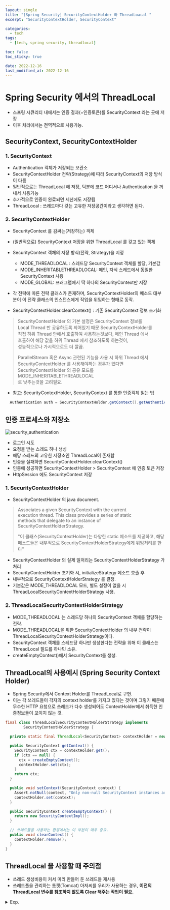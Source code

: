 ```yaml
---
layout: single
title: "[Spring Security] SecurityContextHolder 와 ThreadLoacal "
excerpt: "SecurityContextHolder, SecurityContext"

categories:
  - tech
tags:
  - [tech, spring security, threadlocal]

toc: false
toc_sticky: true

date: 2022-12-16
last_modified_at: 2022-12-16
---
```

# Spring Security 에서의 ThreadLocal

- 스프링 시큐리티 내에서는 인증 결과(=인증토큰)를 SecurityContext 라는 곳에 저장
- 이후 처리에서는 전역적으로 사용가능.

## SecurityContext, SecurityContextHolder

### 1. SecurityContext

- Authentication 객체가 저장되는 보관소
- SecurityContextHolder 전략(Strategy)에 따라 SecurityContext의 저장 방식이 다름
- 일반적으로는 ThreadLocal 에 저장, 덕분에 코드 어디서나 Authentication 을 꺼내서 사용가능
- 추가적으로 인증이 완료되면 세션에도 저장됨
- ThreadLocal : 쓰레드마다 갖는 고유한 저장공간이라고 생각하면 된다.


### 2. SecurityContextHolder

- SecurityContext 를 감싸는(저장하는) 객체
- (일반적으로) SecurityContext 저장을 위한 ThreadLocal 를 갖고 있는 객체
- SecurityContext 객체의 저장 방식(전략, Strategy)을 지정
  - MODE_THREADLOCAL : 스레드당 SecurityContext 객체를 할당, 기본값
  - MODE_INHERITABLETHREADLOCAL: 메인, 자식 스레드에서 동일한 SecurityContext 사용
  - MODE_GLOBAL: 프래그램에서 딱 하나의 SecurityContext만 저장

- 각 전략에 따른 전략 클래스가 존재하며, SecurityContextHolder의 메소드 대부분이 이 전략 클래스의 인스턴스에게 작업을 위임하는 형태로 동작.
- SecurityContextHolder.clearContext() : 기존 SecurityContext 정보 초기화

>   
> SecurityContextHolder 의 기본 설정은 SecurityContext 정보를   
> Local Thread 만 공유하도록 되어있기 때문 SecurityContextHolder를  
> 직접 하위 Thread 안에서 호출하여 사용하는것보다, 메인 Thread 에서  
> 호출하여 해당 값을 하위 Thread 에서 참조하도록 하는것이,  
> 성능적으로나 가시적으로도 더 깔끔.
>  
> ParallelStream 혹은 Async 관련된 기능을 사용 시 하위 Thread 에서   
> SecurityContextHolder 를 사용해야하는 경우가 있다면   
> SecurityContextHolder 의 공유 모드를 MODE_INHERITABLETHREADLOCAL  
> 로 낮추는것을 고려필요.  
> 

- 참고: SecurityContextHolder, SecurityContext 를 통한 인증객체 읽는 법  

```java
  Authentication auth = SecurityContextHolder.getContext().getAuthentication();
```

## 인증 프로세스와 저장소

![security_authentication](./../../images/tech/image_spring_audentication.png)

- 로그인 시도
- 요청을 받는 스레드 하나 생성
- 해당 스레드의 고유한 저장소인 ThreadLocal이 존재함
- 인증을 실패하면 SecurityContextHolder.clearContext()
- 인증에 성공하면 SecurityContextHolder > SecurityContext 에 인증 토큰 저장
- HttpSession 에도 SecurityContext 저장


### 1. SecurityContextHolder

- SecurityContextHolder 의 java document.
>
> Associates a given SecurityContext with the current  
> execution thread. This class provides a series of static  
> methods that delegate to an instance of SecurityContextHolderStrategy.
>  
>  "이 클래스(SecurityContextHolder)는 다양한 static 메소드를 제공하고, 
> 해당 메소드들은 내부적으로 SecurityContextHolderStrategy에게 위임처리를 한다"  
>

- SecurityContextHolder 의 실제 일처리는 SecurityContextHolderStrategy 가 처리
- SecurityContextHolder 초기화 시, initializeStrategy 메소드 호출 후
- 내부적으로 SecurityContextHolderStrategy 를 결정.
- 기본값은 MODE_THREADLOCAL 모드, 별도 설정이 없을 시 ThreadLocalSecurityContextHolderStrategy 사용.

### 2. ThreadLocalSecurityContextHolderStrategy

- MODE_THREADLOCAL 는 스레드당 하나의 SecurityContext 객체를 할당하는 전략.
- MODE_THREADLOCAL을 위한 SecurityContextHolder 의 내부 전략이 ThreadLocalSecurityContextHolderStrategy이다.
- SecurityContext 객체를 스레드당 하나만 생성한다는 전략을 위해 이 클래스는
ThreadLocal<SecurityContext> 필드를 하나민 소유.
- createEmptyContext()에서 SecurityContext를 생성.

## ThreadLocal의 사용예시 (Spring Security Context Holder)

- Spring Security에서 Context Holder를 ThreadLocal로 구현.
- 이는 각 쓰레드들이 각자의 context holder를 가지고 있다는 것이며 그렇기 때문에 무수한 HTTP 요청으로 쓰레드가 다수 생성되어도 ContextHolder에서 취득한 인증정보들이 꼬이지 않는 것.

```java
final class ThreadLocalSecurityContextHolderStrategy implements
        SecurityContextHolderStrategy {

  private static final ThreadLocal<SecurityContext> contextHolder = new ThreadLocal<>();

  public SecurityContext getContext() {
    SecurityContext ctx = contextHolder.get();
    if (ctx == null) {
      ctx = createEmptyContext();
      contextHolder.set(ctx);
    }
    return ctx;
  }

  public void setContext(SecurityContext context) {
    Assert.notNull(context, "Only non-null SecurityContext instances are permitted");
    contextHolder.set(context);
  }

  public SecurityContext createEmptyContext() {
    return new SecurityContextImpl();
  }

  // 쓰레드풀을 사용하는 환경에서는 이 부분이 매우 중요.
  public void clearContext() { 
    contextHolder.remove();
  } 
}
```

## ThreadLocal 을 사용할 때 주의점
- 쓰레드 생성비용이 커서 미리 만들어 둔 쓰레드들 재사용
- 쓰레드풀을 관리하는 톰캣(Tomcat) 아저씨를 우리가 사용하는 경우, **이전의 ThreadLocal 변수를 참조하지 않도록 Clear 해주는 작업이 필요.**

<details>
  <summary>Exp.</summary>  
  <pre>

### 참조

- 위 내용과는 무관(Spring Security Filter인듯해 남겨둠)  
- UrlDecodeFilter.java  
  
```java
  @Component
  public class UrlDecodeFilter extends OncePerRequestFilter {

    public class UrlDecodeWrapper extends HttpServletRequestWrapper {
        HttpServletRequest request;

      public UrlDecodeWrapper(HttpServletRequest request) {
        super(request);
        this.request = request;
      }

      public String[] getParameterValues(String name) {
        String[] result = null;
        try {
            result = Arrays.stream(request.getParameterValues(name))
                    .map(param -> decode(param, "UTF-8"))
                    .toArray(String[]::new);
        } catch (Exception e) {
            e.printStackTrace();
        }
        return result;
      }

      public String decode(String s, String enc) {
        try {
            return URLDecoder.decode(s, enc);
        } catch (UnsupportedEncodingException e) {
            return null;
        }
      }
    }

    @Override
    protected void doFilterInternal(HttpServletRequest request, HttpServletResponse response, FilterChain filterChain) throws ServletException, IOException {
      UrlDecodeWrapper urlDecodeWrapper = new UrlDecodeWrapper((HttpServletRequest) request);
      
      filterChain.doFilter(urlDecodeWrapper, response);
    }
  }
```

  </pre>
</details>